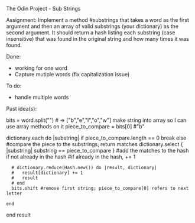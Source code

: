 The Odin Project - Sub Strings

Assignment:
Implement a method #substrings that takes a word as the first argument and then an array of valid substrings (your dictionary) as the second argument. It should return a hash listing each substring (case insensitive) that was found in the original string and how many times it was found.

Done:
- working for one word
- Capture mutiple words (fix capitalization issue)

To do:
- handle multiple words


Past idea(s):

  bits = word.split("") # => ["b","e","l","o","w"] make string into array so I can use array methods on it
  piece_to_compare = bits[0] #"b"

  dictionary.each do |substring|
    if piece_to_compare.length == 0
      break
    else
      #compare the piece to the substrings, return matches
      dictionary.select { |substring| substring == piece_to_compare }
      #add the matches to the hash if not already in the hash
      #if already in the hash, += 1


      # dictionary.reduce(Hash.new()) do |result, dictionary|
      #   result[dictionary] += 1
      #   result
      # end
      bits.shift #remove first string; piece_to_compare[0] refers to next letter
      
    end
  end
  result